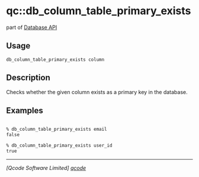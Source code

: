 qc::db_column_table_primary_exists
===========

part of [Database API](../db.md)

Usage
-----
`db_column_table_primary_exists column`

Description
-----------
Checks whether the given column exists as a primary key in the database.

Examples
--------
```tcl

% db_column_table_primary_exists email
false

% db_column_table_primary_exists user_id
true
```

----------------------------------
*[Qcode Software Limited] [qcode]*

[qcode]: http://www.qcode.co.uk "Qcode Software"